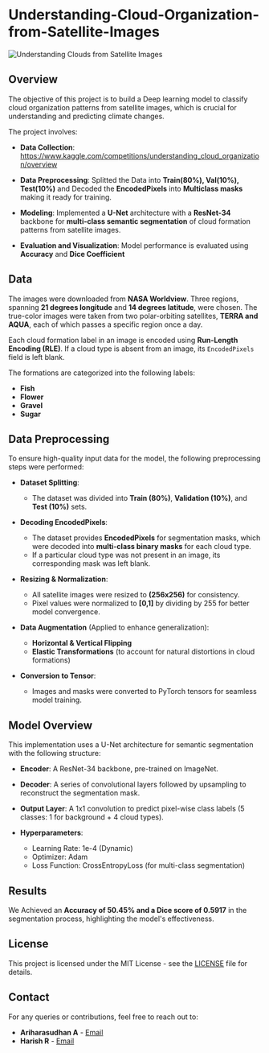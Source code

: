 # Understanding-Cloud-Organization-from-Satellite-Images
![Understanding Clouds from Satellite Images](https://github.com/user-attachments/assets/4ad8b761-9d95-4e0b-9768-488cccd68267)

## Overview

The objective of this project is to build a Deep learning model to classify cloud organization patterns from satellite images, which is crucial for understanding and predicting climate changes.

The project involves:

- **Data Collection**: https://www.kaggle.com/competitions/understanding_cloud_organization/overview
  
- **Data Preprocessing**: Splitted the Data into **Train(80%), Val(10%), Test(10%)** and Decoded the **EncodedPixels** into **Multiclass masks** making it ready for training.
  
- **Modeling**: Implemented a **U-Net** architecture with a **ResNet-34** backbone for **multi-class semantic segmentation** of cloud formation patterns from satellite images.
  
- **Evaluation and Visualization**: Model performance is evaluated using **Accuracy** and **Dice Coefficient**

## Data

The images were downloaded from **NASA Worldview**. Three regions, spanning **21 degrees longitude** and **14 degrees latitude**, were chosen. The true-color images were taken from two polar-orbiting satellites, **TERRA and AQUA**, each of which passes a specific region once a day.

Each cloud formation label in an image is encoded using **Run-Length Encoding (RLE)**. If a cloud type is absent from an image, its `EncodedPixels` field is left blank.

The formations are categorized into the following labels:

- **Fish**
- **Flower**
- **Gravel**
- **Sugar**

## Data Preprocessing

To ensure high-quality input data for the model, the following preprocessing steps were performed:

- **Dataset Splitting**:
   - The dataset was divided into **Train (80%)**, **Validation (10%)**, and **Test (10%)** sets.

- **Decoding EncodedPixels**:
   - The dataset provides **EncodedPixels** for segmentation masks, which were decoded into **multi-class binary masks** for each cloud type.
   - If a particular cloud type was not present in an image, its corresponding mask was left blank.

- **Resizing & Normalization**:
   - All satellite images were resized to **(256x256)** for consistency.
   - Pixel values were normalized to **[0,1]** by dividing by 255 for better model convergence.

- **Data Augmentation** (Applied to enhance generalization):
   - **Horizontal & Vertical Flipping**
   - **Elastic Transformations** (to account for natural distortions in cloud formations)

- **Conversion to Tensor**:
   - Images and masks were converted to PyTorch tensors for seamless model training.

## Model Overview

This implementation uses a U-Net architecture for semantic segmentation with the following structure:

- **Encoder**: A ResNet-34 backbone, pre-trained on ImageNet.

- **Decoder**: A series of convolutional layers followed by upsampling to reconstruct the segmentation mask.

- **Output Layer**: A 1x1 convolution to predict pixel-wise class labels (5 classes: 1 for background + 4 cloud types).

- **Hyperparameters**:
  - Learning Rate: 1e-4 (Dynamic)
  - Optimizer: Adam
  - Loss Function: CrossEntropyLoss (for multi-class segmentation)

## Results

We Achieved an **Accuracy of 50.45% and a Dice score of 0.5917** in the segmentation process, highlighting the model's effectiveness.

## License

This project is licensed under the MIT License - see the [LICENSE](LICENSE) file for details.

## Contact

For any queries or contributions, feel free to reach out to:
- **Ariharasudhan A** - [Email](mailto:ariadaikalam1234@gmail.com)
- **Harish R** - [Email](mailto:harishsekar2004@gmail.com)
